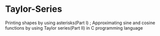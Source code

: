 # Taylor-Series
Printing shapes by using asterisks(Part I) ; Approximating sine and cosine functions by using Taylor series(Part II) in C programming language
